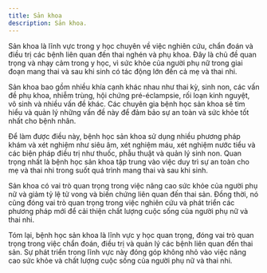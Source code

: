 ```yaml
---
title: Sản khoa
description: Sản khoa.
---
```


Sản khoa là lĩnh vực trong y học chuyên về việc nghiên cứu, chẩn đoán và điều trị các bệnh liên quan đến thai nghén và phụ khoa. Đây là chủ đề quan trọng và nhạy cảm trong y học, vì sức khỏe của người phụ nữ trong giai đoạn mang thai và sau khi sinh có tác động lớn đến cả mẹ và thai nhi.

Sản khoa bao gồm nhiều khía cạnh khác nhau như thai kỳ, sinh non, các vấn đề phụ khoa, nhiễm trùng, hội chứng pré-éclampsie, rối loạn kinh nguyệt, vô sinh và nhiều vấn đề khác. Các chuyên gia bệnh học sản khoa sẽ tìm hiểu và quản lý những vấn đề này để đảm bảo sự an toàn và sức khỏe tốt nhất cho bệnh nhân.

Để làm được điều này, bệnh học sản khoa sử dụng nhiều phương pháp khám và xét nghiệm như siêu âm, xét nghiệm máu, xét nghiệm nước tiểu và các biện pháp điều trị như thuốc, phẫu thuật và quản lý sinh non. Quan trọng nhất là bệnh học sản khoa tập trung vào việc duy trì sự an toàn cho mẹ và thai nhi trong suốt quá trình mang thai và sau khi sinh.

Sản khoa có vai trò quan trọng trong việc nâng cao sức khỏe của người phụ nữ và giảm tỷ lệ tử vong và biến chứng liên quan đến thai sản. Đồng thời, nó cũng đóng vai trò quan trọng trong việc nghiên cứu và phát triển các phương pháp mới để cải thiện chất lượng cuộc sống của người phụ nữ và thai nhi.

Tóm lại, bệnh học sản khoa là lĩnh vực y học quan trọng, đóng vai trò quan trọng trong việc chẩn đoán, điều trị và quản lý các bệnh liên quan đến thai sản. Sự phát triển trong lĩnh vực này đóng góp không nhỏ vào việc nâng cao sức khỏe và chất lượng cuộc sống của người phụ nữ và thai nhi.
